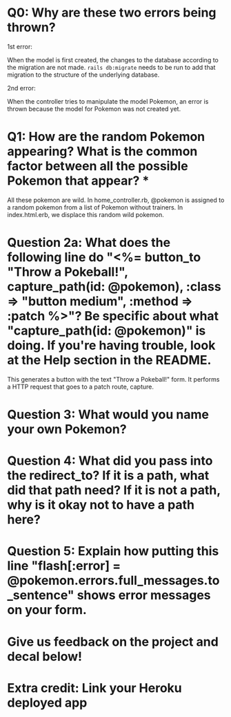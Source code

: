 # Q0: Why are these two errors being thrown?

1st error:

When the model is first created, the changes to the database according to the migration are not made. `rails db:migrate` needs to be run to add that migration to the structure of the underlying database. 

2nd error:

When the controller tries to manipulate the model Pokemon, an error is thrown because the model for Pokemon was not created yet.



# Q1: How are the random Pokemon appearing? What is the common factor between all the possible Pokemon that appear? *

All these pokemon are wild. In home_controller.rb, @pokemon is assigned to a random pokemon from a list of Pokemon without trainers. In index.html.erb, we displace this random wild pokemon.


# Question 2a: What does the following line do "<%= button_to "Throw a Pokeball!", capture_path(id: @pokemon), :class => "button medium", :method => :patch %>"? Be specific about what "capture_path(id: @pokemon)" is doing. If you're having trouble, look at the Help section in the README.

This generates a button with the text "Throw a Pokeball!" form. It performs a HTTP request that goes to a patch route, capture.

# Question 3: What would you name your own Pokemon?

# Question 4: What did you pass into the redirect_to? If it is a path, what did that path need? If it is not a path, why is it okay not to have a path here?

# Question 5: Explain how putting this line "flash[:error] = @pokemon.errors.full_messages.to_sentence" shows error messages on your form.

# Give us feedback on the project and decal below!

# Extra credit: Link your Heroku deployed app
